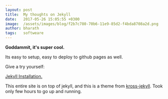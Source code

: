 ```yaml
---
layout: post
title:  My thoughts on Jekyll
date:   2017-05-26 15:05:55 +0300
image:  /assets/images/blog/f2b7c780-70b6-11e9-85d2-f4bda8708a2d.png
author: bharath
tags:   softweare
---
```


**Goddammit, it's super cool.**

Its easy to setup, easy to deploy to github pages as well.

Give a try yourself:

[Jekyll Installation.](https://jekyllrb.com/docs/)

This entire site is on top of jekyll, and this is a theme from [kross-jekyll](https://github.com/themefisher/kross-jekyll). Took only few hours to go up and running.
